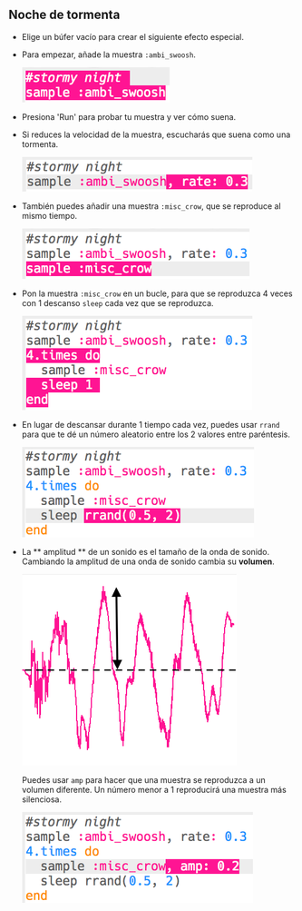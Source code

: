 ## Noche de tormenta

+ Elige un búfer vacío para crear el siguiente efecto especial.

+ Para empezar, añade la muestra `:ambi_swoosh`.
    
    ![captura de pantalla](images/effects-storm-sample.png)

+ Presiona 'Run' para probar tu muestra y ver cómo suena.

+ Si reduces la velocidad de la muestra, escucharás que suena como una tormenta.
    
    ![captura de pantalla](images/effects-storm-rate.png)

+ También puedes añadir una muestra `:misc_crow`, que se reproduce al mismo tiempo.
    
    ![captura de pantalla](images/effects-storm-crow.png)

+ Pon la muestra `:misc_crow` en un bucle, para que se reproduzca 4 veces con 1 descanso `sleep` cada vez que se reproduzca.
    
    ![captura de pantalla](images/effects-storm-crow-repeat.png)

+ En lugar de descansar durante 1 tiempo cada vez, puedes usar `rrand` para que te dé un número aleatorio entre los 2 valores entre paréntesis.
    
    ![captura de pantalla](images/effects-storm-crow-rand.png)

+ La ** amplitud ** de un sonido es el tamaño de la onda de sonido. Cambiando la amplitud de una onda de sonido cambia su **volumen**.
    
    ![amplitud](images/effects-amplitude.png)
    
    Puedes usar `amp` para hacer que una muestra se reproduzca a un volumen diferente. Un número menor a 1 reproducirá una muestra más silenciosa.
    
    ![captura de pantalla](images/effects-storm-crow-amp.png)